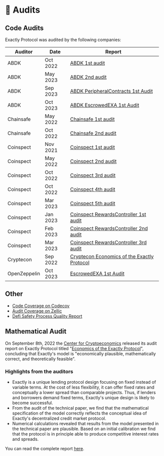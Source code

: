 # 🔎 Audits

## Code Audits

Exactly Protocol was audited by the following companies:

| Auditor      | Date     | Report                                                                                                                                                    |
| ------------ | -------- | --------------------------------------------------------------------------------------------------------------------------------------------------------- |
| ABDK         | Oct 2022 | [ABDK 1st audit](https://github.com/exactly/audits/blob/main/ABDK%201st%20audit%20\(Oct-22\).pdf)                                                         |
| ABDK         | May 2023 | [ABDK 2nd audit](https://github.com/exactly/audits/blob/main/ABDK%202nd%20audit%20\(May-23\).pdf)                                                         |
| ABDK         | Sep 2023 | [ABDK PeripheralContracts 1st Audit](https://github.com/exactly/audits/blob/main/ABDK%20PeripheralContracts%201st%20audit%20\(Sep-23\).pdf)               |
| ABDK         | Oct 2023 | [ABDK EscrowedEXA 1st Audit](https://github.com/exactly/audits/blob/main/ABDK%20EscrowedEXA%20\(Sep-23\).pdf)                                             |
| Chainsafe    | May 2022 | [Chainsafe 1st audit](https://github.com/exactly/audits/blob/main/Chainsafe%201st%20audit%20\(May-22\).pdf)                                               |
| Chainsafe    | Oct 2022 | [Chainsafe 2nd audit](https://github.com/exactly/audits/blob/main/Chainsafe%202nd%20audit%20\(Oct-22\).pdf)                                               |
| Coinspect    | Nov 2021 | [Coinspect 1st audit](https://github.com/exactly/audits/blob/main/Coinspect%201st%20audit%20\(Nov-21\).pdf)                                               |
| Coinspect    | May 2022 | [Coinspect 2nd audit](https://github.com/exactly/audits/blob/main/Coinspect%202nd%20audit%20\(May-22\).pdf)                                               |
| Coinspect    | Oct 2022 | [Coinspect 3rd audit](https://github.com/exactly/audits/blob/main/Coinspect%203rd%20audit%20\(Oct-22\).pdf)                                               |
| Coinspect    | Oct 2022 | [Coinspect 4th audit](https://github.com/exactly/audits/blob/main/Coinspect%204th%20audit%20\(Oct-22\).pdf)                                               |
| Coinspect    | Mar 2023 | [Coinspect 5th audit](https://github.com/exactly/audits/blob/main/Coinspect%205th%20audit%20\(Mar-23\).pdf)                                               |
| Coinspect    | Jan 2023 | [Coinspect RewardsController 1st audit](https://github.com/exactly/audits/blob/main/Coinspect%20RewardsController%201st%20audit%20\(Jan-23\).pdf)         |
| Coinspect    | Feb 2023 | [Coinspect RewardsController 2nd audit](https://github.com/exactly/audits/blob/main/Coinspect%20RewardsController%202nd%20audit%20\(Feb-23\).pdf)         |
| Coinspect    | Mar 2023 | [Coinspect RewardsController 3rd audit](https://github.com/exactly/audits/blob/main/Coinspect%20RewardsController%203rd%20audit%20\(Mar-23\).pdf)         |
| Cryptecon    | Sep 2022 | [Cryptecon Economics of the Exactly Protocol](https://github.com/exactly/audits/blob/main/Cryptecon\_Economics\_of\_the\_Exactly\_Protocol\(Sep-22\).pdf) |
| OpenZeppelin | Oct 2023 | [EscrowedEXA 1st Audit](https://github.com/exactly/audits/blob/main/OpenZeppelin%20EscrowedEXA%20\(Oct-23\).pdf)                                          |

## Other

* [Code Coverage on Codecov](https://app.codecov.io/gh/exactly/protocol)
* [Audit Coverage on Zellic](https://app.zellic.io/coverage/exactly-protocol)
* [Defi Safety Process Quality Report](https://defisafety.com/app/pqrs/531)

## Mathematical Audit

On September 8th, 2022 the [Center for Cryptoeconomics](https://cryptecon.org/home.html) released its audit report on Exactly Protocol titled "[Economics of the Exactly Protocol](https://github.com/exactly/audits/blob/main/Cryptecon\_Economics\_of\_the\_Exactly\_Protocol\(Sep-22\).pdf)", concluding that Exactly's model is "economically plausible, mathematically correct, and theoretically feasible".

### Highlights from the auditors

* Exactly is a unique lending protocol design focusing on fixed instead of variable terms. At the cost of less flexibility, it can offer fixed rates and conceptually a lower spread than comparable projects. Thus, if lenders and borrowers demand fixed terms, Exactly's unique design is likely to become successful.
* From the audit of the technical paper, we find that the mathematical specification of the model correctly reflects the conceptual idea of Exactly's decentralized credit market protocol.
* Numerical calculations revealed that results from the model presented in the technical paper are plausible. Based on an initial calibration we find that the protocol is in principle able to produce competitive interest rates and spreads.

You can read the complete report [here](https://github.com/exactly/audits/blob/main/Cryptecon\_Economics\_of\_the\_Exactly\_Protocol\(Sep-22\).pdf).
